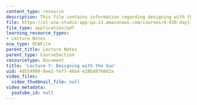 ```yaml
---
content_type: resource
description: This file contains information regarding designing with the sun.
file: https://ol-ocw-studio-app-qa.s3.amazonaws.com/courses/4-430-daylighting-spring-2012/4d5549098ee2fef746b4e28bd8760d2a_MIT4_430S12_lec07.pdf
file_type: application/pdf
learning_resource_types:
- Lecture Notes
ocw_type: OCWFile
parent_title: Lecture Notes
parent_type: CourseSection
resourcetype: Document
title: 'Lecture 7: Designing with the Sun'
uid: 4d554909-8ee2-fef7-46b4-e28bd8760d2a
video_files:
  video_thumbnail_file: null
video_metadata:
  youtube_id: null
---
```

